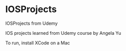 # IOSProjects
IOSProjects from Udemy 

IOS projects learned from Udemy course by Angela Yu

To run, install XCode on a Mac 
